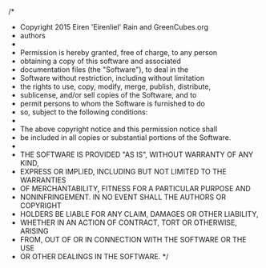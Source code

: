 /*
 * Copyright 2015 Eiren 'Eirenliel' Rain and GreenCubes.org
 * authors
 *
 * Permission is hereby granted, free of charge, to any person
 * obtaining a copy of this software and associated
 * documentation files (the "Software"), to deal in the
 * Software without restriction, including without limitation
 * the rights to use, copy, modify, merge, publish, distribute,
 * sublicense, and/or sell copies of the Software, and to
 * permit persons to whom the Software is furnished to do
 * so, subject to the following conditions:
 *
 * The above copyright notice and this permission notice shall
 * be included in all copies or substantial portions of the Software.
 *
 * THE SOFTWARE IS PROVIDED "AS IS", WITHOUT WARRANTY OF ANY KIND,
 * EXPRESS OR IMPLIED, INCLUDING BUT NOT LIMITED TO THE WARRANTIES
 * OF MERCHANTABILITY, FITNESS FOR A PARTICULAR PURPOSE AND
 * NONINFRINGEMENT. IN NO EVENT SHALL THE AUTHORS OR COPYRIGHT
 * HOLDERS BE LIABLE FOR ANY CLAIM, DAMAGES OR OTHER LIABILITY,
 * WHETHER IN AN ACTION OF CONTRACT, TORT OR OTHERWISE, ARISING
 * FROM, OUT OF OR IN CONNECTION WITH THE SOFTWARE OR THE USE
 * OR OTHER DEALINGS IN THE SOFTWARE.
 */
